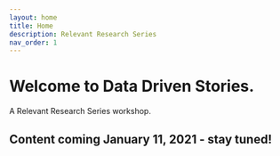 ```yaml
---
layout: home
title: Home
description: Relevant Research Series
nav_order: 1
---
```


<!-- Edit the content below for the workshop in question. Once you're ready to publish, remove the comment characters e.g. "<!--" at the start and end -->

# Welcome to Data Driven Stories.
A Relevant Research Series workshop.

## Content coming January 11, 2021 - stay tuned!

<!--
<img src="assets/img/dmds-tableau.png" alt="Workshop Title Slide" width="720">

# Welcome to Data Visualization with Tableau. 

You might not think of numbers and locations as Humanities data, but it all depends on how you use them! Working with numeric and spatial data, you will learn how to create visualizations in [Tableau](https://www.tableau.com/).

Proceed to the [Preparation](preparation) page to get started.
-->

